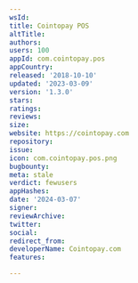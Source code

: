 ```yaml
---
wsId: 
title: Cointopay POS
altTitle: 
authors: 
users: 100
appId: com.cointopay.pos
appCountry: 
released: '2018-10-10'
updated: '2023-03-09'
version: '1.3.0'
stars: 
ratings: 
reviews: 
size: 
website: https://cointopay.com
repository: 
issue: 
icon: com.cointopay.pos.png
bugbounty: 
meta: stale
verdict: fewusers
appHashes: 
date: '2024-03-07'
signer: 
reviewArchive: 
twitter: 
social: 
redirect_from: 
developerName: Cointopay.com
features: 

---
```


